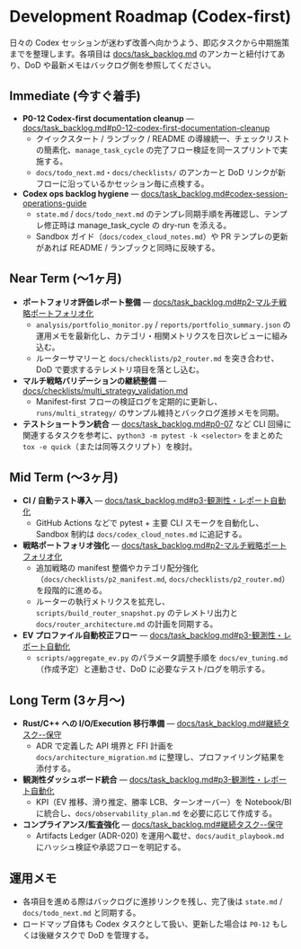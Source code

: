 # Development Roadmap (Codex-first)

日々の Codex セッションが迷わず改善へ向かうよう、即応タスクから中期施策までを整理します。各項目は [docs/task_backlog.md](task_backlog.md) のアンカーと紐付けてあり、DoD や最新メモはバックログ側を参照してください。

## Immediate (今すぐ着手)
- **P0-12 Codex-first documentation cleanup** — [docs/task_backlog.md#p0-12-codex-first-documentation-cleanup](task_backlog.md#p0-12-codex-first-documentation-cleanup)
  - クイックスタート / ランブック / README の導線統一、チェックリストの簡素化、`manage_task_cycle` の完了フロー検証を同一スプリントで実施する。
  - `docs/todo_next.md`・`docs/checklists/` のアンカーと DoD リンクが新フローに沿っているかセッション毎に点検する。
- **Codex ops backlog hygiene** — [docs/task_backlog.md#codex-session-operations-guide](task_backlog.md#codex-session-operations-guide)
  - `state.md` / `docs/todo_next.md` のテンプレ同期手順を再確認し、テンプレ修正時は manage_task_cycle の dry-run を添える。
  - Sandbox ガイド（`docs/codex_cloud_notes.md`）や PR テンプレの更新があれば README / ランブックと同時に反映する。

## Near Term (〜1ヶ月)
- **ポートフォリオ評価レポート整備** — [docs/task_backlog.md#p2-マルチ戦略ポートフォリオ化](task_backlog.md#p2-マルチ戦略ポートフォリオ化)
  - `analysis/portfolio_monitor.py` / `reports/portfolio_summary.json` の運用メモを最新化し、カテゴリ・相関メトリクスを日次レビューに組み込む。
  - ルーターサマリーと `docs/checklists/p2_router.md` を突き合わせ、DoD で要求するテレメトリ項目を落とし込む。
- **マルチ戦略バリデーションの継続整備** — [docs/checklists/multi_strategy_validation.md](checklists/multi_strategy_validation.md)
  - Manifest-first フローの検証ログを定期的に更新し、`runs/multi_strategy/` のサンプル維持とバックログ進捗メモを同期。
- **テストショートラン統合** — [docs/task_backlog.md#p0-07](task_backlog.md#p0-07) など CLI 回帰に関連するタスクを参考に、`python3 -m pytest -k <selector>` をまとめた `tox -e quick`（または同等スクリプト）を検討。

## Mid Term (〜3ヶ月)
- **CI / 自動テスト導入** — [docs/task_backlog.md#p3-観測性・レポート自動化](task_backlog.md#p3-観測性・レポート自動化)
  - GitHub Actions などで pytest + 主要 CLI スモークを自動化し、Sandbox 制約は `docs/codex_cloud_notes.md` に追記する。
- **戦略ポートフォリオ強化** — [docs/task_backlog.md#p2-マルチ戦略ポートフォリオ化](task_backlog.md#p2-マルチ戦略ポートフォリオ化)
  - 追加戦略の manifest 整備やカテゴリ配分強化（`docs/checklists/p2_manifest.md`, `docs/checklists/p2_router.md`）を段階的に進める。
  - ルーターの執行メトリクスを拡充し、`scripts/build_router_snapshot.py` のテレメトリ出力と `docs/router_architecture.md` の計画を同期する。
- **EV プロファイル自動校正フロー** — [docs/task_backlog.md#p3-観測性・レポート自動化](task_backlog.md#p3-観測性・レポート自動化)
  - `scripts/aggregate_ev.py` のパラメータ調整手順を `docs/ev_tuning.md`（作成予定）と連動させ、DoD に必要なテスト/ログを明示する。

## Long Term (3ヶ月〜)
- **Rust/C++ への I/O/Execution 移行準備** — [docs/task_backlog.md#継続タスク--保守](task_backlog.md#継続タスク--保守)
  - ADR で定義した API 境界と FFI 計画を `docs/architecture_migration.md` に整理し、プロファイリング結果を添付する。
- **観測性ダッシュボード統合** — [docs/task_backlog.md#p3-観測性・レポート自動化](task_backlog.md#p3-観測性・レポート自動化)
  - KPI（EV 推移、滑り推定、勝率 LCB、ターンオーバー）を Notebook/BI に統合し、`docs/observability_plan.md` を必要に応じて作成する。
- **コンプライアンス/監査強化** — [docs/task_backlog.md#継続タスク--保守](task_backlog.md#継続タスク--保守)
  - Artifacts Ledger (ADR-020) を運用へ載せ、`docs/audit_playbook.md` にハッシュ検証や承認フローを明記する。

## 運用メモ
- 各項目を進める際はバックログに進捗リンクを残し、完了後は `state.md` / `docs/todo_next.md` と同期する。
- ロードマップ自体も Codex タスクとして扱い、更新した場合は `P0-12` もしくは後継タスクで DoD を管理する。
